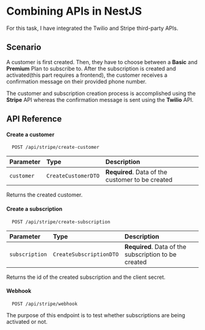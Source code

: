 
# Combining APIs in NestJS

For this task, I have integrated the Twilio and Stripe third-party APIs.

## Scenario

A customer is first created. Then, they have to choose between a **Basic** and **Premium** Plan to subscribe to.
After the subscription is created and activated(this part requires a frontend), the customer receives a confirmation message on their provided phone number.

The customer and subscription creation process is accomplished using the **Stripe** API whereas the confirmation message is sent using the **Twilio** API.




## API Reference

#### Create a customer

```http
  POST /api/stripe/create-customer
```

| Parameter | Type     | Description                |
| :-------- | :------- | :------------------------- |
| `customer` | `CreateCustomerDTO` | **Required**. Data of the customer to be created |

Returns the created customer.

#### Create a subscription

```http
  POST /api/stripe/create-subscription
```


| Parameter | Type     | Description                       |
| :-------- | :------- | :-------------------------------- |
| `subscription`      | `CreateSubscriptionDTO` | **Required**. Data of the subscription to be created |

Returns the id of the created subscription and the client secret.

#### Webhook

```http
  POST /api/stripe/webhook
```
The purpose of this endpoint is to test whether subscriptions are being activated or not. 

